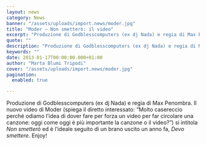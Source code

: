 ```yaml
---
layout: news
category: News
banner: "/assets/uploads/import.news/moder.jpg"
title: "Moder – Non smetterò: il video"
excerpt: "Produzione di Godblesscomputers (ex dj Nada) e regia di Max Penombra. Il nuovo video di Moder (spiega il diretto interessato: “Molto casereccio perché odiamo l’idea di dover fare per forza un video per far circolare una canzone: oggi come oggi è più importante la canzone o il video?”) si intitola Non smetterò ed è l’ideale [&hellip"
quote: ""
description: "Produzione di Godblesscomputers (ex dj Nada) e regia di Max Penombra. Il nuovo video di Moder (spiega il diretto interessato: “Molto casereccio perché odiamo l’idea di dover fare per forza un video per far circolare una canzone: oggi come oggi è più importante la canzone o il video?”) si intitola Non smetterò ed è l’ideale [&hellip"
keywords: ""
date: 2013-01-17T00:00:00.000+01:00
author: "Marta Blumi Tripodi"
cover: "/assets/uploads/import.news/moder.jpg"
pagination:
  enabled: true

---
```


Produzione di Godblesscomputers (ex dj Nada) e regia di Max Penombra. Il nuovo video di Moder (spiega il diretto interessato: “Molto casereccio perché odiamo l’idea di dover fare per forza un video per far circolare una canzone: oggi come oggi è più importante la canzone o il video?”) si intitola _Non smetterò_ ed è l’ideale seguito di un brano uscito un anno fa, _Devo smettere_. Enjoy!

  
